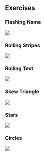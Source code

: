## Exercises

### Flashing Name

![](Oled-Pictures/11-Name.gif)

### Rolling Stripes

![](Oled-Pictures/12-Stripes.gif)

### Rolling Text

![](Oled-Pictures/13-Ticker.gif)

### Skew Triangle

![](Oled-Pictures/14-Triangle.gif)

### Stars

![](Oled-Pictures/15-Stars.gif)

### Circles

![](Oled-Pictures/16-Circles.gif)
